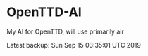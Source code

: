 # OpenTTD-AI
My AI for OpenTTD, will use primarily air

Latest backup: Sun Sep 15 03:35:01 UTC 2019
